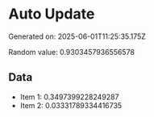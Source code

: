 # Auto Update

Generated on: 2025-06-01T11:25:35.175Z

Random value: 0.9303457936556578

## Data

- Item 1: 0.3497399228249287
- Item 2: 0.03331789334416735